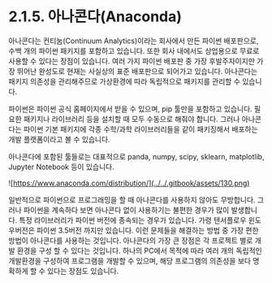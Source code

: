 # 2.1.5. 아나콘다(Anaconda)

아나콘다는 컨티눔(Continuum Analytics)이라는 회사에서 만든 파이썬 배포판으로, 수백 개의 파이썬 패키지를 포함하고 있습니다. 또한 회사 내에서도 상업용으로 무료로 사용할 수 있다는 장점이 있습니다. 여러 가지 파이썬 배포판 중 가장 후발주자이지만 가장 뛰어난 완성도로 현재는 사실상의 표준 배포판으로 되어가고 있습니다. 아나콘다는 패키지 의존성을 관리해주므로 가상환경에 따라 독립적으로 패키지를 관리할 수 있습니다.

파이썬은 파이썬 공식 홈페이지에서 받을 수 있으며, pip 툴만을 포함하고 있습니다. 필요한 패키지나 라이브러리 등을 설치할 때 모두 수동으로 해줘야 합니다. 그러나 아나콘다는 파이썬 기본 패키지에 각종 수학/과학 라이브러리들을 같이 패키징해서 배포하는 개발 플랫폼이라고 볼 수 있습니다.

아나콘다에 포함된 툴들로는 대표적으로 panda, numpy, scipy, sklearn, matplotlib, Jupyter Notebook 등이 있습니다.

![https://www.anaconda.com/distribution/](../../.gitbook/assets/130.png)

일반적으로 파이썬으로 프로그래밍을 할 때 아나콘다를 사용하지 않아도 무방합니다. 그러나 파이썬을 계속하다 보면 아나콘다 없이 사용하기는 불편한 경우가 많이 발생합니다. 특정 라이브러리가 파이썬 버전에 종속되는 경우가 있습니다. 가령 텐서플로우 윈도우버전은 파이썬 3.5버전 까지만 있습니다. 이런 문제들을 해결하는 방법 중 가장 편한 방법이 아나콘다를 사용하는 것입니다. 아나콘다의 가장 큰 장점은 각 프로젝트 별로 개발 환경을 구성 할 수 있다는 것입니다. 하나의 PC에서 목적에 따라 여러 개의 독립적인 개발환경을 구성하여 프로그램을 개발할 수 있으며, 해당 프로그램의 의존성을 보다 명확하게 할 수 있다는 장점도 있습니다.
